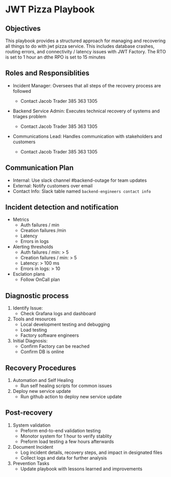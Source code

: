 # JWT Pizza Playbook

## Objectives
This playbook provides a structured approach for managing and recovering all things to do with jwt pizza service. This includes database crashes, routing errors, and connectivity / latency issues with JWT Factory. The RTO is set to 1 hour an dthe RPO is set to 15 minutes

## Roles and Responsiblities
* Incident Manager: Oversees that all steps of the recovery process are followed
    * Contact Jacob Trader 385 363 1305

* Backend Service Admin: Executes technical recovery of systems and triages problem
    * Contact Jacob Trader 385 363 1305

* Communications Lead: Handles communication with stakeholders and customers
    * Contact Jacob Trader 385 363 1305

## Communication Plan
* Internal: Use slack channel #backend-outage for team updates
* External: Notify customers over email
* Contact Info: Slack table named `backend-engineers contact info`

## Incident detection and notification
* Metrics
    * Auth failures / min
    * Creation failures /min
    * Latency
    * Errors in logs
* Alerting thresholds
    * Auth failures / min: > 5
    * Creation failures / min: > 5
    * Latency: > 100 ms
    * Errors in logs: > 10
* Esclation plans
    * Follow OnCall plan

## Diagnostic process
1. Identify Issue:
    * Check Grafana logs and dashboard
2. Tools and resources
    * Local development testing and debugging
    * Load testing
    * Factory software engineers
3. Initial Diagnosis:
    * Confirm Factory can be reached
    * Confirm DB is online

## Recovery Procedures
1. Automation and Self Healing
    * Run self healing scripts for common issues
2. Deploy new service update
    * Run github action to deploy new service update

## Post-recovery
1. System validation
    * Preform end-to-end validation testing
    * Monotor system for 1 hour to verify stablity
    * Preform load testing a few hours afterwards
2. Document Incident
    * Log incident details, recovery steps, and impact in designated files
    * Collect logs and data for further analysis
3. Prevention Tasks
    * Update playbook with lessons learned and improvements